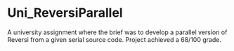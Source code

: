 # Uni_ReversiParallel
A university assignment where the brief was to develop a parallel version of Reversi from a given serial source code. Project achieved a 68/100 grade.
